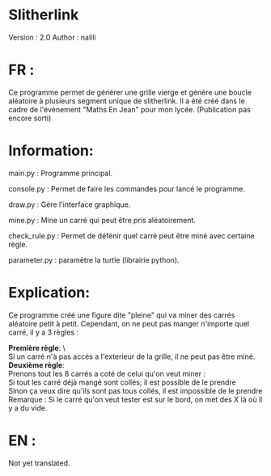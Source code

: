 # Slitherlink
Version : 2.0 
Author : nalili

# FR : 

Ce programme permet de générer une grille vierge et génère une boucle aléatoire à plusieurs segment unique de slitherlink.
Il a été créé dans le cadre de l'évènement "Maths En Jean" pour mon lycée. (Publication pas encore sorti) 

  # Information:

main.py : Programme principal.

console.py : Permet de faire les commandes pour lancé le programme. 

draw.py : Gère l'interface graphique.

mine.py : Mine un carré qui peut être pris aléatoirement. 

check_rule.py : Permet de défénir quel carré peut être miné avec certaine règle. 

parameter.py : paramètre  la turtle (librairie python). 

  # Explication: 

Ce programme créé une figure dite "pleine" qui va miner des carrés aléatoire petit à petit. 
Cependant, on ne peut pas manger n'importe quel carré, il y a 3 règles : 

**Première règle**: \  
Si un carré n'à pas accès a l'exterieur de la grille, il ne peut pas être miné.\
**Deuxième règle**:  \
Prenons tout les 8 carrés a coté de celui qu'on veut miner : \
Si tout les carré déjà mangé sont collés; il est possible de le prendre\
Sinon ça veux dire qu'ils sont pas tous collés, il est impossible de le prendre \
Remarque : Si le carré qu'on veut tester est sur le bord, on met des X là où il y a du vide.


# EN : 
Not yet translated.
